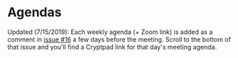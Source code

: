 # Agendas

Updated (7/15/2019):  Each weekly agenda (+ Zoom link) is added as a comment in [issue #16](https://github.com/libp2p/team-mgmt/issues/16) a few days before the meeting.  Scroll to the bottom of that issue and you'll find a Cryptpad link for that day's meeting agenda.
